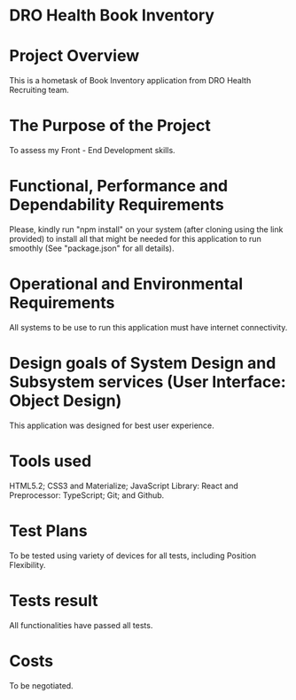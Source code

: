 # DRO Health Book Inventory


# Project Overview
This is a hometask of Book Inventory application from DRO Health Recruiting team.

# The Purpose of the Project
To assess my Front - End Development skills.

# Functional, Performance and Dependability Requirements
Please, kindly run "npm install" on your system (after cloning using the link provided) to install all that might be needed for this application to run smoothly (See "package.json" for all details).

# Operational and Environmental Requirements
All systems to be use to run this application must have internet connectivity.

# Design goals of System Design and Subsystem services (User Interface: Object Design)
This application was designed for best user experience.

# Tools used
HTML5.2; CSS3 and Materialize; JavaScript Library: React and Preprocessor: TypeScript; Git; and Github.

# Test Plans
To be tested using variety of devices for all tests, including Position Flexibility.

# Tests result
All functionalities have passed all tests.

# Costs
To be negotiated.